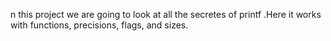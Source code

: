 n this project we are going to look at  all the secretes of printf .Here it works with functions, precisions, flags, and sizes.
